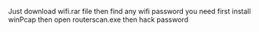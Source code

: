 Just download wifi.rar file then find any wifi password you need
first install winPcap
then open routerscan.exe then hack password

